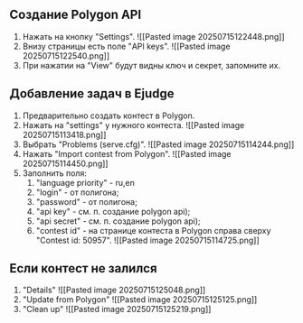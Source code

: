 ## Создание Polygon API

1. Нажать на кнопку "Settings".
![[Pasted image 20250715122448.png]]
2. Внизу страницы есть поле "API keys".
![[Pasted image 20250715122540.png]]
3. При нажатии на "View" будут видны ключ и секрет, запомните их.
## Добавление задач в Ejudge

1. Предварительно создать контест в Polygon.
2. Нажать на "settings" у нужного контеста.
![[Pasted image 20250715113418.png]]
3. Выбрать "Problems (serve.cfg)".
![[Pasted image 20250715114244.png]]
4. Нажать "Import contest from Polygon".
![[Pasted image 20250715114450.png]]
5. Заполнить поля:
	1. "language priority" - ru,en
	2. "login" - от полигона;
	3. "password" - от полигона;
	4. "api key" - см. п. создание polygon api);
	5. "api secret" - см. п. создание polygon api);
	6. "contest id" - на странице контеста в Polygon справа сверху "Contest id: 50957".
	![[Pasted image 20250715114725.png]]

## Если контест не залился
1. "Details"
	![[Pasted image 20250715125048.png]]
2. "Update from Polygon"
	![[Pasted image 20250715125125.png]]
3. "Clean up"
![[Pasted image 20250715125219.png]]
